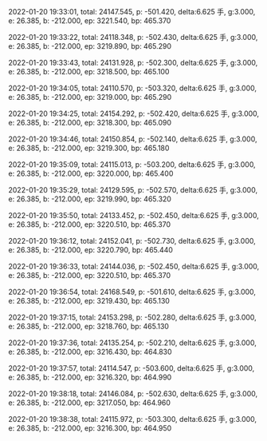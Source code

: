 2022-01-20 19:33:01, total: 24147.545, p: -501.420, delta:6.625 手, g:3.000, e: 26.385, b: -212.000, ep: 3221.540, bp: 465.370

2022-01-20 19:33:22, total: 24118.348, p: -502.430, delta:6.625 手, g:3.000, e: 26.385, b: -212.000, ep: 3219.890, bp: 465.290

2022-01-20 19:33:43, total: 24131.928, p: -502.300, delta:6.625 手, g:3.000, e: 26.385, b: -212.000, ep: 3218.500, bp: 465.100

2022-01-20 19:34:05, total: 24110.570, p: -503.320, delta:6.625 手, g:3.000, e: 26.385, b: -212.000, ep: 3219.000, bp: 465.290

2022-01-20 19:34:25, total: 24154.292, p: -502.420, delta:6.625 手, g:3.000, e: 26.385, b: -212.000, ep: 3218.300, bp: 465.090

2022-01-20 19:34:46, total: 24150.854, p: -502.140, delta:6.625 手, g:3.000, e: 26.385, b: -212.000, ep: 3219.300, bp: 465.180

2022-01-20 19:35:09, total: 24115.013, p: -503.200, delta:6.625 手, g:3.000, e: 26.385, b: -212.000, ep: 3220.000, bp: 465.400

2022-01-20 19:35:29, total: 24129.595, p: -502.570, delta:6.625 手, g:3.000, e: 26.385, b: -212.000, ep: 3219.990, bp: 465.320

2022-01-20 19:35:50, total: 24133.452, p: -502.450, delta:6.625 手, g:3.000, e: 26.385, b: -212.000, ep: 3220.510, bp: 465.370

2022-01-20 19:36:12, total: 24152.041, p: -502.730, delta:6.625 手, g:3.000, e: 26.385, b: -212.000, ep: 3220.790, bp: 465.440

2022-01-20 19:36:33, total: 24144.036, p: -502.450, delta:6.625 手, g:3.000, e: 26.385, b: -212.000, ep: 3220.510, bp: 465.370

2022-01-20 19:36:54, total: 24168.549, p: -501.610, delta:6.625 手, g:3.000, e: 26.385, b: -212.000, ep: 3219.430, bp: 465.130

2022-01-20 19:37:15, total: 24153.298, p: -502.280, delta:6.625 手, g:3.000, e: 26.385, b: -212.000, ep: 3218.760, bp: 465.130

2022-01-20 19:37:36, total: 24135.254, p: -502.210, delta:6.625 手, g:3.000, e: 26.385, b: -212.000, ep: 3216.430, bp: 464.830

2022-01-20 19:37:57, total: 24114.547, p: -503.600, delta:6.625 手, g:3.000, e: 26.385, b: -212.000, ep: 3216.320, bp: 464.990

2022-01-20 19:38:18, total: 24146.084, p: -502.630, delta:6.625 手, g:3.000, e: 26.385, b: -212.000, ep: 3217.050, bp: 464.960

2022-01-20 19:38:38, total: 24115.972, p: -503.300, delta:6.625 手, g:3.000, e: 26.385, b: -212.000, ep: 3216.300, bp: 464.950
